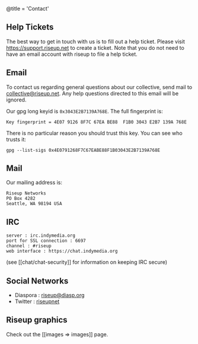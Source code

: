 @title = 'Contact'

## Help Tickets

The best way to get in touch with us is to fill out a help ticket. Please visit https://support.riseup.net to create a ticket. Note that you do not need to have an email account with riseup to file a help ticket.

## Email

To contact us regarding general questions about our collective, send mail to collective@riseup.net. Any help questions directed to this email will be ignored.

Our gpg long keyid is `0x3043E2B7139A768E`. The full fingerprint is:

	Key fingerprint = 4E07 9126 8F7C 67EA BE88  F1B0 3043 E2B7 139A 768E


There is no particular reason you should trust this key. You can see who trusts it:

	gpg --list-sigs 0x4E0791268F7C67EABE88F1B03043E2B7139A768E


## Mail

Our mailing address is:

	Riseup Networks
	PO Box 4282
	Seattle, WA 98194 USA


## IRC

	server : irc.indymedia.org
	port for SSL connection : 6697
	channel : #riseup
	web interface : https://chat.indymedia.org


(see [[chat/chat-security]] for information on keeping IRC secure)

## Social Networks

* Diaspora : [riseup@diasp.org](https://diasp.org/people/e6901810cb670133bdbb782bcb452bd5)
* Twitter : [riseupnet](https://twitter.com/riseupnet)

## Riseup graphics

Check out the [[images => images]] page.

